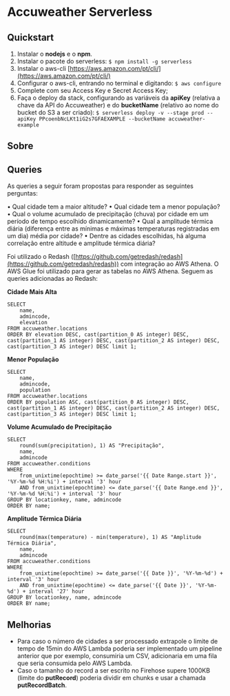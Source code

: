 # Accuweather Serverless

## Quickstart

1. Instalar o **nodejs** e o **npm**.
2. Instalar o pacote do serverless:
    `$ npm install -g serverless`
3. Instalar o aws-cli [https://aws.amazon.com/pt/cli/](https://aws.amazon.com/pt/cli/)
4. Configurar o aws-cli, entrando no terminal e digitando:
    `$ aws configure`
5. Complete com seu Access Key e Secret Access Key;
6. Faça o deploy da stack, configurando as variáveis da **apiKey** (relativa a chave da API do Accuweather) e do **bucketName** (relativo ao nome do bucket do S3 a ser criado):
    `$ serverless deploy -v --stage prod --apiKey PPcoenbNcLKt1iG2s7GFAEXAMPLE --bucketName accuweather-example`

## Sobre



## Queries

As queries a seguir foram propostas para responder as seguintes perguntas:

  • Qual cidade tem a maior altitude?
  • Qual cidade tem a menor população?
  • Qual o volume acumulado de precipitação (chuva) por cidade em um período de tempo escolhido dinamicamente?
  • Qual a amplitude térmica diária (diferença entre as mínimas e máximas temperaturas registradas em um dia) média por cidade?
  • Dentre as cidades escolhidas, há alguma correlação entre altitude e amplitude térmica diária?

Foi utilizado o Redash ([https://github.com/getredash/redash](https://github.com/getredash/redash)) com integração ao AWS Athena. O AWS Glue foi utilizado para gerar as tabelas no AWS Athena. Seguem as queries adicionadas ao Redash:

**Cidade Mais Alta**

    SELECT
        name,
        admincode,
        elevation
    FROM accuweather.locations
    ORDER BY elevation DESC, cast(partition_0 AS integer) DESC, cast(partition_1 AS integer) DESC, cast(partition_2 AS integer) DESC, cast(partition_3 AS integer) DESC limit 1;


**Menor População**

    SELECT
        name,
        admincode,
        population
    FROM accuweather.locations
    ORDER BY population ASC, cast(partition_0 AS integer) DESC, cast(partition_1 AS integer) DESC, cast(partition_2 AS integer) DESC, cast(partition_3 AS integer) DESC limit 1;


**Volume Acumulado de Precipitação**

    SELECT
        round(sum(precipitation), 1) AS "Precipitação",
        name,
        admincode
    FROM accuweather.conditions
    WHERE 
        from_unixtime(epochtime) >= date_parse('{{ Date Range.start }}', '%Y-%m-%d %H:%i') + interval '3' hour
        AND from_unixtime(epochtime) <= date_parse('{{ Date Range.end }}', '%Y-%m-%d %H:%i') + interval '3' hour
    GROUP BY locationkey, name, admincode
    ORDER BY name;


**Amplitude Térmica Diária**

    SELECT 
        round(max(temperature) - min(temperature), 1) AS "Amplitude Térmica Diária",
        name,
        admincode
    FROM accuweather.conditions
    WHERE
        from_unixtime(epochtime) >= date_parse('{{ Date }}', '%Y-%m-%d') + interval '3' hour
        AND from_unixtime(epochtime) <= date_parse('{{ Date }}', '%Y-%m-%d') + interval '27' hour
    GROUP BY locationkey, name, admincode
    ORDER BY name;

## Melhorias

- Para caso o número de cidades a ser processado extrapole o limite de tempo de 15min do AWS Lambda poderia ser implementado um pipeline anterior que por exemplo, consumiria um CSV, adicionaria em uma fila que seria consumida pelo AWS Lambda.
- Caso o tamanho do record a ser escrito no Firehose supere 1000KB (limite do **putRecord**) poderia dividir em chunks e usar a chamada **putRecordBatch**.